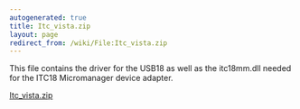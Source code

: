 ```yaml
---
autogenerated: true
title: Itc_vista.zip
layout: page
redirect_from: /wiki/File:Itc_vista.zip
---
```


This file contains the driver for the USB18 as well as the itc18mm.dll
needed for the ITC18 Micromanager device adapter.

[Itc_vista.zip](/media/files/Itc_vista.zip)
